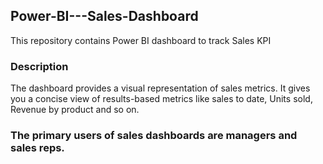 ## Power-BI---Sales-Dashboard
This repository contains Power BI dashboard to track Sales KPI

### Description 
The dashboard provides a visual representation of sales metrics. It gives you a concise view of results-based metrics like sales to date, Units sold, Revenue by product and so on.

### The primary users of sales dashboards are managers and sales reps.
